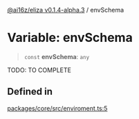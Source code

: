 [@ai16z/eliza v0.1.4-alpha.3](../index.md) / envSchema

# Variable: envSchema

> `const` **envSchema**: `any`

TODO: TO COMPLETE

## Defined in

[packages/core/src/enviroment.ts:5](https://github.com/ai16z/eliza/blob/main/packages/core/src/enviroment.ts#L5)
